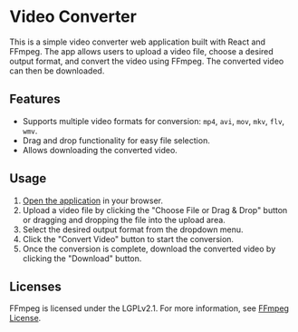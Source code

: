 # Video Converter

This is a simple video converter web application built with React and FFmpeg. The app allows users to upload a video file, choose a desired output format, and convert the video using FFmpeg. The converted video can then be downloaded.

## Features

- Supports multiple video formats for conversion: `mp4`, `avi`, `mov`, `mkv`, `flv`, `wmv`.
- Drag and drop functionality for easy file selection.
- Allows downloading the converted video.

## Usage

1. [Open the application](https://nicomilette.github.io/videoconverter/) in your browser.
2. Upload a video file by clicking the "Choose File or Drag & Drop" button or dragging and dropping the file into the upload area.
3. Select the desired output format from the dropdown menu.
4. Click the "Convert Video" button to start the conversion.
5. Once the conversion is complete, download the converted video by clicking the "Download" button.

## Licenses

FFmpeg is licensed under the LGPLv2.1. For more information, see [FFmpeg License](https://www.ffmpeg.org/legal.html).
